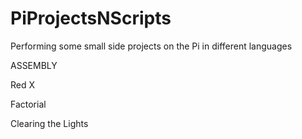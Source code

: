 # PiProjectsNScripts
Performing some small side projects on the Pi in different languages


ASSEMBLY

Red X

Factorial

Clearing the Lights
